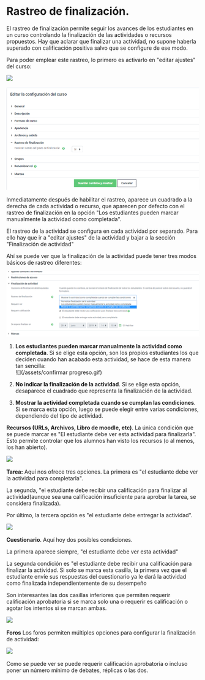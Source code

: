 # Rastreo de finalización.

El rastreo de finalización permite seguir los avances de los estudiantes en un curso controlando la finalización de las actividades o recursos propuestos. Hay que aclarar que finalizar una actividad, no supone haberla superado con calificación positiva salvo que se configure de ese modo.

Para poder emplear este rastreo, lo primero es activarlo en "editar ajustes" del curso:

![](/assets/configuraciónCurso.png)

![](/assets/editarRastreo.png)

Inmediatamente después de habilitar el rastreo, aparece un cuadrado a la derecha de cada actividad o recurso, que aparecen por defecto con el rastreo de finalización en la opción "Los estudiantes pueden marcar manualmente la actividad como completada".

El rastreo de la actividad se configura en cada actividad por separado. Para ello hay que ir a "editar ajustes" de la actividad y bajar a la sección "Finalización de actividad"

Ahí se puede ver que la finalización de la actividad puede tener tres modos básicos de rastreo diferentes:

![](/assets/rastreo.png)

1. **Los estudiantes pueden marcar manualmente la actividad como completada**. Si se elige esta opción, son los propios estudiantes los que deciden cuando han acabado esta actividad, se hace de esta manera tan sencilla:  
   ![](/assets/confirmar progreso.gif)

2. **No indicar la finalización de la actividad**. Si se elige esta opción, desaparece el cuadrado que representa la finalización de la actividad.

3. **Mostrar la actividad completada cuando se cumplan las condiciones**. Si se marca esta opción, luego se puede elegir entre varias condiciones, dependiendo del tipo de actividad.

**Recursos \(URLs, Archivos, Libro de moodle, etc\)**. La única condición que se puede marcar es "El estudiante debe ver esta actividad para finalizarla". Esto permite controlar que los alumnos han visto los recursos \(o al menos, los han abierto\).

![](/assets/Selección_344.png)

**Tarea:** Aquí nos ofrece tres opciones. La primera es "el estudiante debe ver la actividad para completarla".

La segunda, "el estudiante debe recibir una calificación para finalizar al actividad\(aunque sea una calificación insuficiente para aprobar la tarea, se considera finalizada\).

Por último, la tercera opción es "el estudiante debe entregar la actividad".

![](/assets/Selección_346.png)

**Cuestionario**. Aquí hoy dos posibles condiciones.

La primera aparece siempre, "el estudiante debe ver esta actividad"

La segunda condición es "el estudiante debe recibir una calificación para finalizar la actividad. Si solo se marca esta casilla, la primera vez que el estudiante envíe sus respuestas del cuestionario ya le dará la actividad como finalizada independientemente de su desempeño

Son interesantes las dos casillas inferiores que permiten requerir calificación aprobatoria si se marca solo una o requerir es calificación o agotar los intentos si se marcan ambas.

![](/assets/Selección_347.png)

**Foros** Los foros permiten múltiples opciones para configurar la finalización de actividad:

![](/assets/Selección_348.png)

Como se puede ver se puede requerir calificación aprobatoria o incluso poner un número mínimo de debates, réplicas o las dos.

